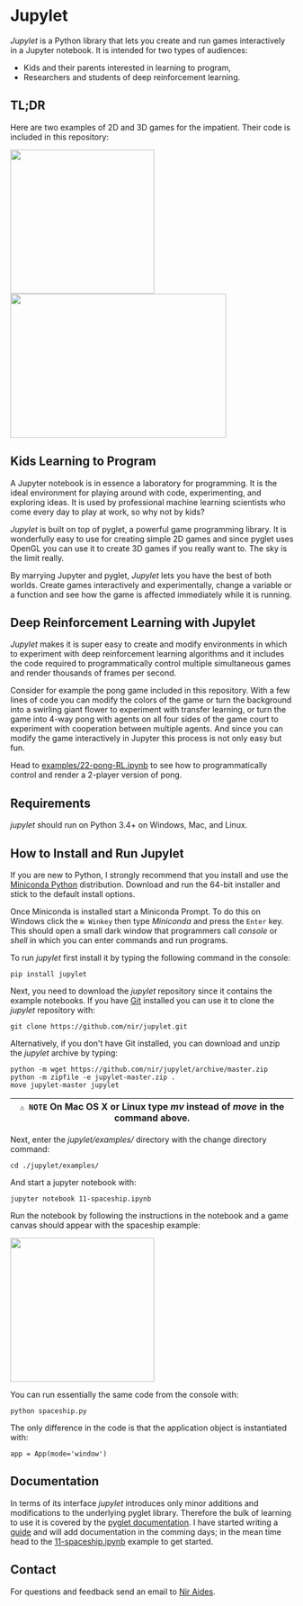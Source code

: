 # Jupylet

*Jupylet* is a Python library that lets you create and run games interactively
in a Jupyter notebook. It is intended for two types of audiences:

* Kids and their parents interested in learning to program,
* Researchers and students of deep reinforcement learning.

## TL;DR

Here are two examples of 2D and 3D games for the impatient. Their code is included in this repository:

<p float="left">
    <img src="https://raw.githubusercontent.com/nir/jupylet/master/docs/images/spaceship.gif" width="256" height="256" />
    <img src="https://raw.githubusercontent.com/nir/jupylet/master/docs/images/spaceship-3d.jpg" width="384" height="256" />
</p>

## Kids Learning to Program

A Jupyter notebook is in essence a laboratory for programming. It is the ideal
environment for playing around with code, experimenting, and exploring ideas.
It is used by professional machine learning scientists who come every day to
play at work, so why not by kids?

*Jupylet* is built on top of pyglet, a powerful game programming library. It is
wonderfully easy to use for creating simple 2D games and since pyglet uses
OpenGL you can use it to create 3D games if you really want to. The sky is the
limit really.

By marrying Jupyter and pyglet, *Jupylet* lets you have the best of both
worlds. Create games interactively and experimentally, change a variable or a
function and see how the game is affected immediately while it is running.

## Deep Reinforcement Learning with Jupylet

*Jupylet* makes it is super easy to create and modify environments in which to
experiment with deep reinforcement learning algorithms and it includes the code
required to programmatically control multiple simultaneous games and render
thousands of frames per second.

Consider for example the pong game included in this repository. With a few
lines of code you can modify the colors of the game or turn the background into
a swirling giant flower to experiment with transfer learning, or turn the game
into 4-way pong with agents on all four sides of the game court to experiment
with cooperation between multiple agents. And since you can modify the game
interactively in Jupyter this process is not only easy but fun.  

Head to [examples/22-pong-RL.ipynb](https://github.com/nir/jupylet/blob/master/examples/22-pong-RL.ipynb) to see how to programmatically control and render a 2-player version of pong.

## Requirements

_jupylet_ should run on Python 3.4+ on Windows, Mac, and Linux.

## How to Install and Run Jupylet

If you are new to Python, I strongly recommend that you install and use the
[Miniconda Python](https://docs.conda.io/en/latest/miniconda.html)
distribution. Download and run the 64-bit installer and stick to the default
install options.

Once Miniconda is installed start a Miniconda Prompt. To do this on Windows
click the `⊞ Winkey` then type *Miniconda* and press the
`Enter` key. This should open a small dark window that programmers
call *console* or *shell* in which you can enter commands and run programs.

To run *jupylet* first install it by typing the following command in the
console:

    pip install jupylet

Next, you need to download the *jupylet* repository since it contains the
example notebooks. If you have [Git](https://git-scm.com/) installed you
can use it to clone the *jupylet* repository with:

    git clone https://github.com/nir/jupylet.git

Alternatively, if you don't have Git installed, you can download and unzip
the *jupylet* archive by typing:

    python -m wget https://github.com/nir/jupylet/archive/master.zip
    python -m zipfile -e jupylet-master.zip .
    move jupylet-master jupylet

| `⚠️ NOTE` On Mac OS X or Linux type *mv* instead of *move* in the command above. |
| --- |

Next, enter the *jupylet/examples/* directory with the change directory
command:

    cd ./jupylet/examples/

And start a jupyter notebook with:

    jupyter notebook 11-spaceship.ipynb

Run the notebook by following the instructions in the notebook and a game
canvas should appear with the spaceship example:

<img src="https://raw.githubusercontent.com/nir/jupylet/master/docs/images/spaceship.gif" width="256" height="256" />

You can run essentially the same code from the console with:

    python spaceship.py

The only difference in the code is that the application object is instantiated with:

    app = App(mode='window')

## Documentation

In terms of its interface _jupylet_ introduces only minor additions and modifications to the underlying pyglet library. Therefore the bulk of learning to use it is covered by the [pyglet documentation](https://pyglet.readthedocs.io/en/stable/). I have started writing a [guide](https://jupylet.readthedocs.io/en/latest/) and will add documentation in the comming days; in the mean time head to the [11-spaceship.ipynb](https://github.com/nir/jupylet/blob/master/examples/11-spaceship.ipynb) example to get started. 

## Contact

For questions and feedback send an email to [Nir Aides](mailto:nir@winpdb.org).
